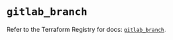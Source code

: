 # `gitlab_branch`

Refer to the Terraform Registry for docs: [`gitlab_branch`](https://registry.terraform.io/providers/gitlabhq/gitlab/17.10.0/docs/resources/branch).
